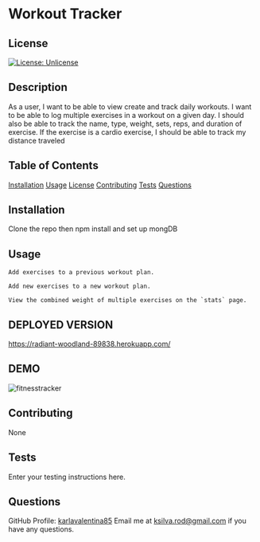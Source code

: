 # Workout Tracker

  ## License
  [![License: Unlicense](https://img.shields.io/badge/license-Unlicense-blue.svg)](http://unlicense.org/)
  
  ## Description
  As a user, I want to be able to view create and track daily workouts. I want to be able to log multiple exercises in a workout on a given day. I should also be able to track the name, type, weight, sets, reps, and duration of exercise. If the exercise is a cardio exercise, I should be able to track my distance traveled

  ## Table of Contents
  [Installation](#Installation)
  [Usage](#Usage)
  [License](#License)
  [Contributing](#Contributing)
  [Tests](#Tests)
  [Questions](#Questions)

  ## Installation
  Clone the repo then npm install and set up mongDB

  ## Usage
  
    Add exercises to a previous workout plan.

    Add new exercises to a new workout plan.

    View the combined weight of multiple exercises on the `stats` page.
    
  ## DEPLOYED VERSION
  
  https://radiant-woodland-89838.herokuapp.com/
  
  ## DEMO
  
  ![fitnesstracker](https://user-images.githubusercontent.com/63941758/92552818-1b118200-f227-11ea-9c76-6a812bdfc04f.png)
  
  

  ## Contributing
  None

  ## Tests
  Enter your testing instructions here.

  ## Questions 
  GitHub Profile: [karlavalentina85](http://github.com/karlavalentina85)
  Email me at ksilva.rod@gmail.com if you have any questions.
  
